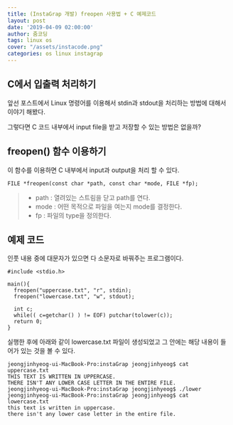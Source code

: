 ```yaml
---
title: (InstaGrap 개발) freopen 사용법 + C 예제코드 
layout: post
date: '2019-04-09 02:00:00'
author: 줌코딩
tags: linux os
cover: "/assets/instacode.png"
categories: os linux instagrap
---
```


## C에서 입출력 처리하기

앞선 포스트에서 Linux 명령어를 이용해서 stdin과 stdout을 처리하는 방법에 대해서 이야기 해봤다.

그렇다면 C 코드 내부에서 input file을 받고 저장할 수 있는 방법은 없을까?


## freopen() 함수 이용하기

이 함수를 이용하면 C 내부에서 input과 output을 처리 할 수 있다.


    FILE *freopen(const char *path, const char *mode, FILE *fp);

>* path : 열려있는 스트림을 닫고 path를 연다.
>* mode : 어떤 목적으로 파일을 여는지 mode를 결정한다.
>* fp : 파일의 type을 정의한다.


## 예제 코드

인풋 내용 중에 대문자가 있으면 다 소문자로 바꿔주는 프로그램이다.


    #include <stdio.h>
    
    main(){
      freopen("uppercase.txt", "r", stdin);
      freopen("lowercase.txt", "w", stdout);
    
      int c;
      while(( c=getchar() ) != EOF) putchar(tolower(c));
      return 0;
    }

실행한 후에 아래와 같이 lowercase.txt 파일이 생성되었고 그 안에는 해당 내용이 들어가 있는 것을 볼 수 있다.


    jeongjinhyeog-ui-MacBook-Pro:instaGrap jeongjinhyeog$ cat uppercase.txt 
    THIS TEXT IS WRITTEN IN UPPERCASE.
    THERE ISN'T ANY LOWER CASE LETTER IN THE ENTIRE FILE.
    jeongjinhyeog-ui-MacBook-Pro:instaGrap jeongjinhyeog$ ./lower
    jeongjinhyeog-ui-MacBook-Pro:instaGrap jeongjinhyeog$ cat lowercase.txt 
    this text is written in uppercase.
    there isn't any lower case letter in the entire file.

